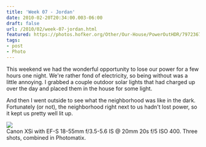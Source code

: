 ```yaml
---
title: 'Week 07 - Jordan'
date: 2010-02-20T20:34:00.003-06:00
draft: false
url: /2010/02/week-07-jordan.html
featured: https://photos.hofker.org/Other/Our-House/PowerOutHDR/797236714_fV2wd-L.jpg
tags: 
- post
- Photo
---
```


This weekend we had the wonderful opportunity to lose our power for a few hours one night. We're rather fond of electricity, so being without was a little annoying. I grabbed a couple outdoor solar lights that had charged up over the day and placed them in the house for some light.  
  
And then I went outside to see what the neighborhood was like in the dark. Fortunately (or not), the neighborhood right next to us hadn't lost power, so it kept us pretty well lit up.

[![](https://photos.hofker.org/Other/Our-House/PowerOutHDR/797236714_fV2wd-L.jpg)](https://photos.hofker.org/Other/Our-House/10044901_9Fuff#797236714_fV2wd-A-LB)  
Canon XSi with EF-S 18-55mm f/3.5-5.6 IS @ 20mm 20s f/5 ISO 400. Three shots, combined in Photomatix.
